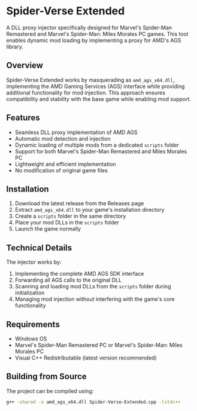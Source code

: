 # Spider-Verse Extended

A DLL proxy injector specifically designed for Marvel's Spider-Man Remastered and Marvel's Spider-Man: Miles Morales PC games. This tool enables dynamic mod loading by implementing a proxy for AMD's AGS library.

## Overview

Spider-Verse Extended works by masquerading as `amd_ags_x64.dll`, implementing the AMD Gaming Services (AGS) interface while providing additional functionality for mod injection. This approach ensures compatibility and stability with the base game while enabling mod support.

## Features

- Seamless DLL proxy implementation of AMD AGS
- Automatic mod detection and injection
- Dynamic loading of multiple mods from a dedicated `scripts` folder
- Support for both Marvel's Spider-Man Remastered and Miles Morales PC
- Lightweight and efficient implementation
- No modification of original game files

## Installation

1. Download the latest release from the Releases page
2. Extract `amd_ags_x64.dll` to your game's installation directory
3. Create a `scripts` folder in the same directory
4. Place your mod DLLs in the `scripts` folder
5. Launch the game normally

## Technical Details

The injector works by:
1. Implementing the complete AMD AGS SDK interface
2. Forwarding all AGS calls to the original DLL
3. Scanning and loading mod DLLs from the `scripts` folder during initialization
4. Managing mod injection without interfering with the game's core functionality

## Requirements

- Windows OS
- Marvel's Spider-Man Remastered PC or Marvel's Spider-Man: Miles Morales PC
- Visual C++ Redistributable (latest version recommended)

## Building from Source

The project can be compiled using:
```bash
g++ -shared -o amd_ags_x64.dll Spider-Verse-Extended.cpp -lstdc++